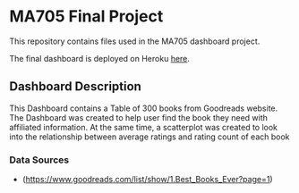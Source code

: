 # MA705 Final Project

This repository contains files used in the MA705 dashboard project.

The final dashboard is deployed on Heroku [here](https://ma705bostonuniversities.herokuapp.com).

## Dashboard Description

This Dashboard contains a Table of 300 books from Goodreads website.
The Dashboard was created to help user find the book they need with affiliated information.
At the same time, a scatterplot was created to look into the relationship between average ratings and rating count of each book

### Data Sources

- (https://www.goodreads.com/list/show/1.Best_Books_Ever?page=1)

